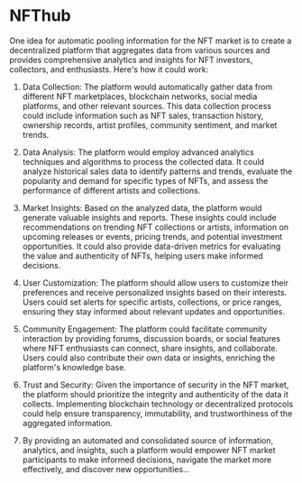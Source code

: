 # NFThub
One idea for automatic pooling information for the NFT market is to create a decentralized platform that aggregates data from various sources and provides comprehensive analytics and insights for NFT investors, collectors, and enthusiasts. Here's how it could work:

1. Data Collection: The platform would automatically gather data from different NFT marketplaces, blockchain networks, social media platforms, and other relevant sources. This data collection process could include information such as NFT sales, transaction history, ownership records, artist profiles, community sentiment, and market trends.

2. Data Analysis: The platform would employ advanced analytics techniques and algorithms to process the collected data. It could analyze historical sales data to identify patterns and trends, evaluate the popularity and demand for specific types of NFTs, and assess the performance of different artists and collections.

3. Market Insights: Based on the analyzed data, the platform would generate valuable insights and reports. These insights could include recommendations on trending NFT collections or artists, information on upcoming releases or events, pricing trends, and potential investment opportunities. It could also provide data-driven metrics for evaluating the value and authenticity of NFTs, helping users make informed decisions.

4. User Customization: The platform should allow users to customize their preferences and receive personalized insights based on their interests. Users could set alerts for specific artists, collections, or price ranges, ensuring they stay informed about relevant updates and opportunities.

5. Community Engagement: The platform could facilitate community interaction by providing forums, discussion boards, or social features where NFT enthusiasts can connect, share insights, and collaborate. Users could also contribute their own data or insights, enriching the platform's knowledge base.

6. Trust and Security: Given the importance of security in the NFT market, the platform should prioritize the integrity and authenticity of the data it collects. Implementing blockchain technology or decentralized protocols could help ensure transparency, immutability, and trustworthiness of the aggregated information.

7. By providing an automated and consolidated source of information, analytics, and insights, such a platform would empower NFT market participants to make informed decisions, navigate the market more effectively, and discover new opportunities...
